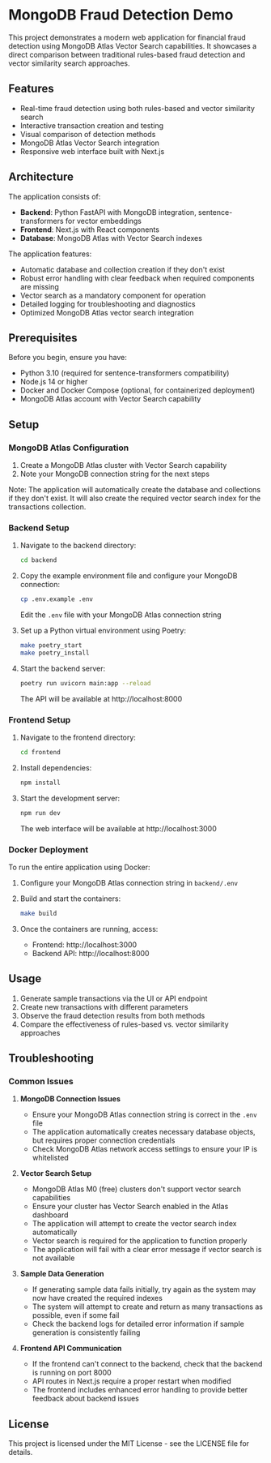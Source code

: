 # MongoDB Fraud Detection Demo

This project demonstrates a modern web application for financial fraud detection using MongoDB Atlas Vector Search capabilities. It showcases a direct comparison between traditional rules-based fraud detection and vector similarity search approaches.

## Features

- Real-time fraud detection using both rules-based and vector similarity search
- Interactive transaction creation and testing
- Visual comparison of detection methods
- MongoDB Atlas Vector Search integration
- Responsive web interface built with Next.js

## Architecture

The application consists of:

- **Backend**: Python FastAPI with MongoDB integration, sentence-transformers for vector embeddings
- **Frontend**: Next.js with React components
- **Database**: MongoDB Atlas with Vector Search indexes

The application features:
- Automatic database and collection creation if they don't exist
- Robust error handling with clear feedback when required components are missing
- Vector search as a mandatory component for operation
- Detailed logging for troubleshooting and diagnostics
- Optimized MongoDB Atlas vector search integration

## Prerequisites

Before you begin, ensure you have:

- Python 3.10 (required for sentence-transformers compatibility)
- Node.js 14 or higher
- Docker and Docker Compose (optional, for containerized deployment)
- MongoDB Atlas account with Vector Search capability

## Setup

### MongoDB Atlas Configuration

1. Create a MongoDB Atlas cluster with Vector Search capability
2. Note your MongoDB connection string for the next steps

Note: The application will automatically create the database and collections if they don't exist. It will also create the required vector search index for the transactions collection.

### Backend Setup

1. Navigate to the backend directory:
   ```bash
   cd backend
   ```

2. Copy the example environment file and configure your MongoDB connection:
   ```bash
   cp .env.example .env
   ```
   Edit the `.env` file with your MongoDB Atlas connection string

3. Set up a Python virtual environment using Poetry:
   ```bash
   make poetry_start
   make poetry_install
   ```

4. Start the backend server:
   ```bash
   poetry run uvicorn main:app --reload
   ```
   The API will be available at http://localhost:8000

### Frontend Setup

1. Navigate to the frontend directory:
   ```bash
   cd frontend
   ```

2. Install dependencies:
   ```bash
   npm install
   ```

3. Start the development server:
   ```bash
   npm run dev
   ```
   The web interface will be available at http://localhost:3000

### Docker Deployment

To run the entire application using Docker:

1. Configure your MongoDB Atlas connection string in `backend/.env`

2. Build and start the containers:
   ```bash
   make build
   ```

3. Once the containers are running, access:
   - Frontend: http://localhost:3000
   - Backend API: http://localhost:8000

## Usage

1. Generate sample transactions via the UI or API endpoint
2. Create new transactions with different parameters
3. Observe the fraud detection results from both methods
4. Compare the effectiveness of rules-based vs. vector similarity approaches

## Troubleshooting

### Common Issues

1. **MongoDB Connection Issues**
   - Ensure your MongoDB Atlas connection string is correct in the `.env` file
   - The application automatically creates necessary database objects, but requires proper connection credentials
   - Check MongoDB Atlas network access settings to ensure your IP is whitelisted

2. **Vector Search Setup**
   - MongoDB Atlas M0 (free) clusters don't support vector search capabilities
   - Ensure your cluster has Vector Search enabled in the Atlas dashboard
   - The application will attempt to create the vector search index automatically
   - Vector search is required for the application to function properly
   - The application will fail with a clear error message if vector search is not available

3. **Sample Data Generation**
   - If generating sample data fails initially, try again as the system may now have created the required indexes
   - The system will attempt to create and return as many transactions as possible, even if some fail
   - Check the backend logs for detailed error information if sample generation is consistently failing

4. **Frontend API Communication**
   - If the frontend can't connect to the backend, check that the backend is running on port 8000
   - API routes in Next.js require a proper restart when modified
   - The frontend includes enhanced error handling to provide better feedback about backend issues

## License

This project is licensed under the MIT License - see the LICENSE file for details.

